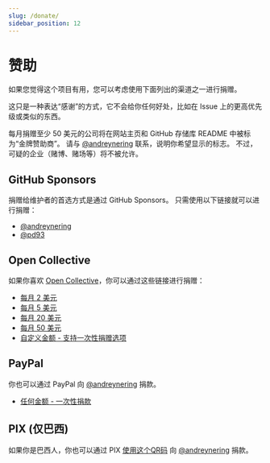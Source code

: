 ```yaml
---
slug: /donate/
sidebar_position: 12
---
```


# 赞助

如果您觉得这个项目有用，您可以考虑使用下面列出的渠道之一进行捐赠。

这只是一种表达“感谢”的方式，它不会给你任何好处，比如在 Issue 上的更高优先级或类似的东西。

每月捐赠至少 50 美元的公司将在网站主页和 GitHub 存储库 README 中被标为“金牌赞助商”。 请与 [@andreynering][] 联系，说明你希望显示的标志。 不过，可疑的企业（赌博、赌场等）将不被允许。

## GitHub Sponsors

捐赠给维护者的首选方式是通过 GitHub Sponsors。 只需使用以下链接就可以进行捐赠：

- [@andreynering](https://github.com/sponsors/andreynering)
- [@pd93](https://github.com/sponsors/pd93)

## Open Collective

如果你喜欢 [Open Collective](https://opencollective.com/task)，你可以通过这些链接进行捐赠：

- [每月 2 美元](https://opencollective.com/task/contribute/backer-4034/checkout)
- [每月 5 美元](https://opencollective.com/task/contribute/supporter-8404/checkout)
- [每月 20 美元](https://opencollective.com/task/contribute/sponsor-4035/checkout)
- [每月 50 美元](https://opencollective.com/task/contribute/sponsor-28775/checkout)
- [自定义金额 - 支持一次性捐赠选项](https://opencollective.com/task/donate)

## PayPal

你也可以通过 PayPal 向 [@andreynering][] 捐款。

- [任何金额 - 一次性捐款](https://www.paypal.com/cgi-bin/webscr?cmd=_donations&business=GSVDU63RKG45A&currency_code=USD&source=url)

## PIX (仅巴西)

如果你是巴西人，你也可以通过 PIX [使用这个QR码](/img/pix.png) 向 [@andreynering][] 捐款。

<!-- prettier-ignore-start -->

<!-- prettier-ignore-end -->
[@andreynering]: https://github.com/andreynering
